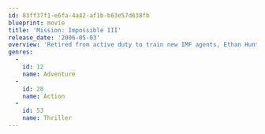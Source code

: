 ```yaml
---
id: 83ff37f1-e6fa-4a42-af1b-b63e57d638fb
blueprint: movie
title: 'Mission: Impossible III'
release_date: '2006-05-03'
overview: 'Retired from active duty to train new IMF agents, Ethan Hunt is called back into action to confront sadistic arms dealer, Owen Davian. Hunt must try to protect his girlfriend while working with his new team to complete the mission.'
genres:
  -
    id: 12
    name: Adventure
  -
    id: 28
    name: Action
  -
    id: 53
    name: Thriller
---
```

